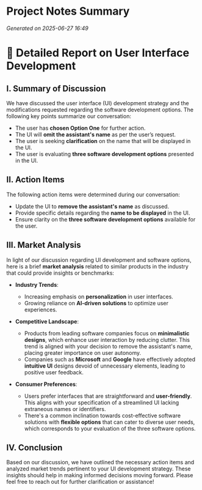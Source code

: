 # Project Notes Summary

*Generated on 2025-06-27 16:49*

# 📝 Detailed Report on User Interface Development

## **I. Summary of Discussion**
We have discussed the user interface (UI) development strategy and the modifications requested regarding the software development options. The following key points summarize our conversation:

- The user has **chosen Option One** for further action.
- The UI will **omit the assistant's name** as per the user’s request.
- The user is seeking **clarification** on the name that will be displayed in the UI.
- The user is evaluating **three software development options** presented in the UI.

## **II. Action Items**
The following action items were determined during our conversation:

- Update the UI to **remove the assistant's name** as discussed.
- Provide specific details regarding the **name to be displayed** in the UI.
- Ensure clarity on the **three software development options** available for the user.

## **III. Market Analysis**
In light of our discussion regarding UI development and software options, here is a brief **market analysis** related to similar products in the industry that could provide insights or benchmarks:

- **Industry Trends**: 
  - Increasing emphasis on **personalization** in user interfaces.
  - Growing reliance on **AI-driven solutions** to optimize user experiences.

- **Competitive Landscape**:
  - Products from leading software companies focus on **minimalistic designs**, which enhance user interaction by reducing clutter. This trend is aligned with your decision to remove the assistant's name, placing greater importance on user autonomy.
  - Companies such as **Microsoft** and **Google** have effectively adopted **intuitive UI** designs devoid of unnecessary elements, leading to positive user feedback.

- **Consumer Preferences**:
  - Users prefer interfaces that are straightforward and **user-friendly**. This aligns with your specification of a streamlined UI lacking extraneous names or identifiers.
  - There's a common inclination towards cost-effective software solutions with **flexible options** that can cater to diverse user needs, which corresponds to your evaluation of the three software options.

## **IV. Conclusion**
Based on our discussion, we have outlined the necessary action items and analyzed market trends pertinent to your UI development strategy. These insights should help in making informed decisions moving forward. Please feel free to reach out for further clarification or assistance!